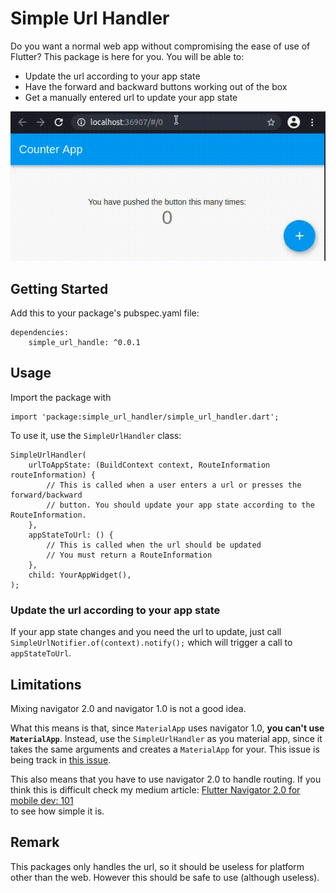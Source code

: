 # Simple Url Handler

Do you want a normal web app without compromising the ease of use of Flutter?
This package is here for you. You will be able to:
* Update the url according to your app state
* Have the forward and backward buttons working out of the box
* Get a manually entered url to update your app state

![Example](https://github.com/lulupointu/simple_url_handler/raw/main/counter_with_simple_url_handling.gif)

## Getting Started
Add this to your package's pubspec.yaml file:
```{dart}
dependencies:
    simple_url_handle: ^0.0.1
```

## Usage
Import the package with
```{dart}
import 'package:simple_url_handler/simple_url_handler.dart';
```

To use it, use the `SimpleUrlHandler` class:
```{dart}
SimpleUrlHandler(
    urlToAppState: (BuildContext context, RouteInformation routeInformation) {
        // This is called when a user enters a url or presses the forward/backward
        // button. You should update your app state according to the RouteInformation.
    },
    appStateToUrl: () {
        // This is called when the url should be updated
        // You must return a RouteInformation
    },
    child: YourAppWidget(),
);
```

### Update the url according to your app state
If your app state changes and you need the url to update, just call  
`SimpleUrlNotifier.of(context).notify();` which will trigger a call to
`appStateToUrl`.

## Limitations
Mixing navigator 2.0 and navigator 1.0 is not a good idea.

What this means is that, since `MaterialApp` uses navigator 1.0, **you can't
use `MaterialApp`**. Instead, use the `SimpleUrlHandler` as you material app, since
it takes the same arguments and creates a `MaterialApp` for your.
This issue is being track in [this issue](https://github.com/flutter/flutter/issues/72093).

This also means that you have to use navigator 2.0 to handle routing. If you think
this is difficult check my medium article: [Flutter Navigator 2.0 for mobile dev: 101](https://lucasdelsol01.medium.com/flutter-navigator-2-0-101-for-mobile-dev-5094566613f6)  
to see how simple it is.

## Remark

This packages only handles the url, so it should be useless for platform other than the web.
However this should be safe to use (although useless).